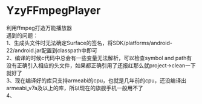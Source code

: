 # YzyFFmpegPlayer
利用ffmpeg打造万能播放器  
遇到的问题：  
1、生成头文件时无法确定Surface的签名，将SDK/platforms/android-22/android.jar配置到classpath中即可  
2、编译的时候c代码中总会有一些变量无法解析，可以检查symbol and path有没有正确引入相应的头文件，如果都正确引用了还报红那么就project->clean一下就好了  
3、现在编译好的库只支持armeabi的cpu，也就是几年前的cpu，还没编译出armeabi_v7a及以上的库，所以现在的旗舰手机一般用不了  
4、
